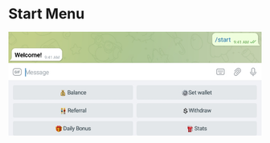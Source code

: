 <h1> Start Menu </h1>


![Start Menu](https://github.com/Untoldhacker-Dev/pictoQue/blob/main/Screenshot_2021-10-16-09-42-16-937.jpeg)
